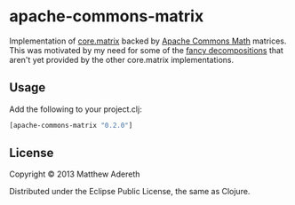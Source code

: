 # apache-commons-matrix

Implementation of [core.matrix](https://github.com/mikera/matrix-api) backed by [Apache Commons Math](http://commons.apache.org/proper/commons-math/) matrices.  This was motivated by my need for some of the [fancy decompositions](http://commons.apache.org/proper/commons-math/apidocs/org/apache/commons/math3/linear/package-summary.html) that aren't yet provided by the other core.matrix implementations.

## Usage

Add the following to your project.clj:

```clojure
[apache-commons-matrix "0.2.0"]
```

## License

Copyright © 2013 Matthew Adereth

Distributed under the Eclipse Public License, the same as Clojure.

